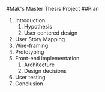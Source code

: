 #Mak's Master Thesis Project
##Plan

1. Introduction
	1. Hypothesis
	2. User centered design
2. User Story Mapping
3. Wire-framing
4. Prototyping
5. Front-end implementation
	1. Architecture
	2. Design decisions 	
6. User testing
7. Conclusion
